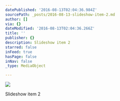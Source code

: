 ```yaml
---
datePublished: '2016-08-13T02:04:36.984Z'
sourcePath: _posts/2016-08-13-slideshow-item-2.md
author: []
via: {}
dateModified: '2016-08-13T02:04:36.266Z'
title: ''
publisher: {}
description: Slideshow item 2
starred: false
inFeed: true
hasPage: false
inNav: false
_type: MediaObject

---
```

![](https://the-grid-user-content.s3-us-west-2.amazonaws.com/2f3b97aa-4b73-4cfc-88bb-e64b67775be2.jpg)

Slideshow item 2